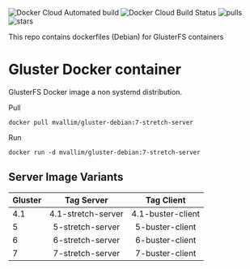 ![Docker Cloud Automated build](https://img.shields.io/docker/cloud/automated/mvallim/gluster-debian)
![Docker Cloud Build Status](https://img.shields.io/docker/cloud/build/mvallim/gluster-debian)
![pulls](https://img.shields.io/docker/pulls/mvallim/gluster-debian)
![stars](https://img.shields.io/docker/stars/mvallim/gluster-debian)

This repo contains dockerfiles (Debian) for GlusterFS containers

# Gluster Docker container

GlusterFS Docker image a non systemd distribution.

Pull

```console
docker pull mvallim/gluster-debian:7-stretch-server
```

Run

```console
docker run -d mvallim/gluster-debian:7-stretch-server
```

## Server Image Variants

| Gluster | Tag Server         | Tag Client        |
|---------|:------------------:|:-----------------:|
| 4.1     | 4.1-stretch-server | 4.1-buster-client |
| 5       | 5-stretch-server   | 5-buster-client   |
| 6       | 6-stretch-server   | 6-buster-client   |
| 7       | 7-stretch-server   | 7-buster-client   |
